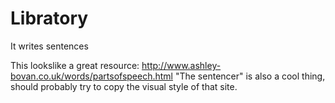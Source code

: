# Libratory
It writes sentences

This lookslike a great resource: http://www.ashley-bovan.co.uk/words/partsofspeech.html
"The sentencer" is also a cool thing, should probably try to copy the visual style of that site. 
